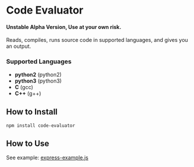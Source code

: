 # Code Evaluator
#### Unstable Alpha Version, Use at your own risk.
Reads, compiles, runs source code in supported languages, and gives you an output.

### Supported Languages
+ **python2** (python2)
+ **python3** (python3)
+ **C** (gcc)
+ **C++** (g++)

## How to Install
```npm install code-evaluator```

## How to Use
See example: [express-example.js](./examples/express-example.js "Example code to use code-evaluator in an Express application")
